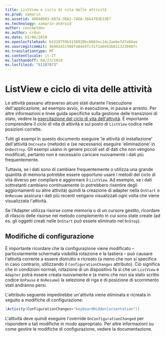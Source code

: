```yaml
---
title: ListView e ciclo di vita delle attività
ms.prod: xamarin
ms.assetid: 40840D03-6074-30A2-74DA-3664703E3367
ms.technology: xamarin-android
author: conceptdev
ms.author: crdun
ms.date: 02/06/2018
ms.openlocfilehash: b2328759b3158920bc8683ec14c2aebefd7a04ae
ms.sourcegitcommit: 4b402d1c508fa84e4fc3171a6e43b811323948fc
ms.translationtype: MT
ms.contentlocale: it-IT
ms.lasthandoff: 04/23/2019
ms.locfileid: "61187073"
---
```

# <a name="listview-and-the-activity-lifecycle"></a>ListView e ciclo di vita delle attività

Le attività passano attraverso alcuni stati durante l'esecuzione dell'applicazione, ad esempio avvio, in esecuzione, in pausa e arresto. Per altre informazioni e linee guida specifiche sulla gestione delle transizioni di stato, vedere la [esercitazione del ciclo di vita dell'attività](~/android/app-fundamentals/activity-lifecycle/index.md).
È importante comprendere il ciclo di vita di attività e sul posto di `ListView` codice nelle posizioni corrette.

Tutti gli esempi in questo documento eseguire 'le attività di installazione' dell'attività `OnCreate` (metodo) e (se necessario) eseguire 'eliminazione' in `OnDestroy`. Gli esempi usano in genere piccoli set di dati che non vengono modificati, pertanto non è necessario caricare nuovamente i dati più frequentemente.

Tuttavia, se i dati sono di cambiare frequentemente o utilizza una grande quantità di memoria potrebbe essere opportuno usare i metodi del ciclo di vita diverso per compilare e aggiornare il `ListView`. Ad esempio, se i dati sottostanti cambiano continuamente (o potrebbero risentire degli aggiornamenti su altre attività) quindi la creazione di adapter nella `OnStart` o `OnResume` assicura i dati più recenti vengano visualizzati ogni volta che viene visualizzata l'attività.

Se l'Adapter utilizza risorse come memoria o di un cursore gestito, ricordare di rilascio delle risorse nel metodo complemento in cui sono state create (ad es. gli oggetti creati nelle `OnStart` può essere eliminato nel `OnStop`).


## <a name="configuration-changes"></a>Modifiche di configurazione

È importante ricordare che la configurazione viene modificato &ndash; particolarmente schermata visibilità rotazione e la tastiera &ndash; può causare l'attività corrente a essere distrutto e ricreato (a meno che non si specifica in caso contrario, utilizzando il `ConfigurationChanges` attributo). Ciò significa che in condizioni normali, rotazione di un dispositivo fa sì che un `ListView` e `Adapter` potrà essere creata nuovamente e (a meno che non sia stato scritto codice `OnPause` e `OnResume`) la selezione di riga e di posizione di scorrimento stati andranno persi.

L'attributo seguente impedirebbe un'attività viene eliminata e ricreata in seguito a modifiche di configurazione:

```csharp
[Activity(ConfigurationChanges="keyboardHidden|orientation")]
```

L'attività deve quindi eseguire l'override `OnConfigurationChanged` per rispondere a tali modifiche in modo appropriato. Per altre informazioni su come gestire le modifiche di configurazione, vedere la documentazione.

